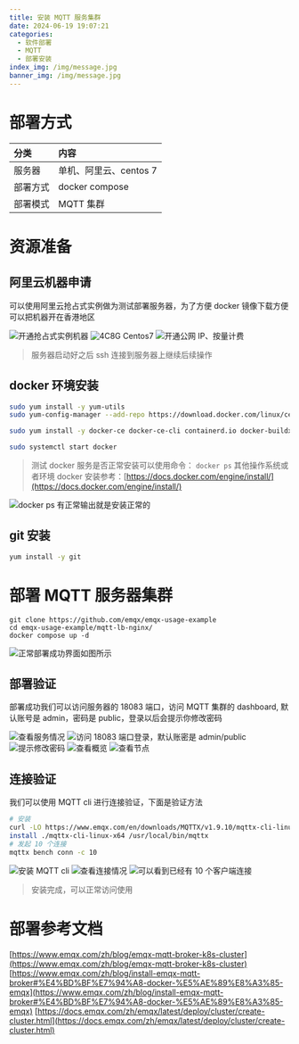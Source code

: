```yaml
---
title: 安装 MQTT 服务集群
date: 2024-06-19 19:07:21
categories:
  - 软件部署
  - MQTT
  - 部署安装
index_img: /img/message.jpg
banner_img: /img/message.jpg
---
```


# 部署方式
| 分类     | 内容                   |
| :------- | :--------------------- |
| 服务器   | 单机、阿里云、centos 7 |
| 部署方式 | docker compose         |
| 部署模式 | MQTT 集群              |

# 资源准备
## 阿里云机器申请

可以使用阿里云抢占式实例做为测试部署服务器，为了方便 docker 镜像下载方便可以把机器开在香港地区

![开通抢占式实例机器](/img/install-mqtt/1.jpg)
![4C8G Centos7](/img/install-mqtt/2.jpg)
![开通公网 IP、按量计费](/img/install-mqtt/3.jpg)

> 服务器启动好之后 ssh 连接到服务器上继续后续操作

## docker 环境安装
``` bash
sudo yum install -y yum-utils
sudo yum-config-manager --add-repo https://download.docker.com/linux/centos/docker-ce.repo

sudo yum install -y docker-ce docker-ce-cli containerd.io docker-buildx-plugin docker-compose-plugin

sudo systemctl start docker
```

> 测试 docker 服务是否正常安装可以使用命令： `docker ps`
> 其他操作系统或者环境 docker 安装参考：[https://docs.docker.com/engine/install/](https://docs.docker.com/engine/install/)

![docker ps 有正常输出就是安装正常的](/img/install-mqtt/4.jpg)

## git 安装

```bash
yum install -y git
```

# 部署 MQTT 服务器集群
```
git clone https://github.com/emqx/emqx-usage-example
cd emqx-usage-example/mqtt-lb-nginx/
docker compose up -d
```
![正常部署成功界面如图所示](/img/install-mqtt/5.jpg)

## 部署验证

部署成功我们可以访问服务器的 18083 端口，访问 MQTT 集群的 dashboard, 默认账号是 admin，密码是 public，登录以后会提示你修改密码

![查看服务情况](/img/install-mqtt/6.jpg)
![访问 18083 端口登录，默认账密是 admin/public](/img/install-mqtt/7.jpg)
![提示修改密码](/img/install-mqtt/8.jpg)
![查看概览](/img/install-mqtt/9.jpg)
![查看节点](/img/install-mqtt/10.jpg)

## 连接验证
我们可以使用 MQTT cli 进行连接验证，下面是验证方法

```bash
# 安装
curl -LO https://www.emqx.com/en/downloads/MQTTX/v1.9.10/mqttx-cli-linux-x64
install ./mqttx-cli-linux-x64 /usr/local/bin/mqttx
# 发起 10 个连接
mqttx bench conn -c 10
```

![安装 MQTT cli](/img/install-mqtt/13.jpg)
![查看连接情况](/img/install-mqtt/11.jpg)
![可以看到已经有 10 个客户端连接](/img/install-mqtt/12.jpg)

> 安装完成，可以正常访问使用


# 部署参考文档
[https://www.emqx.com/zh/blog/emqx-mqtt-broker-k8s-cluster](https://www.emqx.com/zh/blog/emqx-mqtt-broker-k8s-cluster)
[https://www.emqx.com/zh/blog/install-emqx-mqtt-broker#%E4%BD%BF%E7%94%A8-docker-%E5%AE%89%E8%A3%85-emqx](https://www.emqx.com/zh/blog/install-emqx-mqtt-broker#%E4%BD%BF%E7%94%A8-docker-%E5%AE%89%E8%A3%85-emqx)
[https://docs.emqx.com/zh/emqx/latest/deploy/cluster/create-cluster.html](https://docs.emqx.com/zh/emqx/latest/deploy/cluster/create-cluster.html)